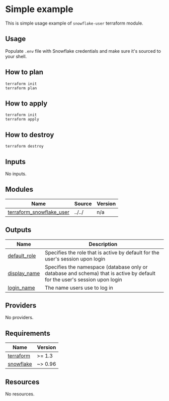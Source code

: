 # Simple example

This is simple usage example of `snowflake-user` terraform module.

## Usage
Populate `.env` file with Snowflake credentials and make sure it's sourced to your shell.

## How to plan

```shell
terraform init
terraform plan
```

## How to apply

```shell
terraform init
terraform apply
```

## How to destroy

```shell
terraform destroy
```

<!-- BEGIN_TF_DOCS -->




## Inputs

No inputs.

## Modules

| Name | Source | Version |
|------|--------|---------|
| <a name="module_terraform_snowflake_user"></a> [terraform\_snowflake\_user](#module\_terraform\_snowflake\_user) | ../../ | n/a |

## Outputs

| Name | Description |
|------|-------------|
| <a name="output_default_role"></a> [default\_role](#output\_default\_role) | Specifies the role that is active by default for the user's session upon login |
| <a name="output_display_name"></a> [display\_name](#output\_display\_name) | Specifies the namespace (database only or database and schema) that is active by default for the user's session upon login |
| <a name="output_login_name"></a> [login\_name](#output\_login\_name) | The name users use to log in |

## Providers

No providers.

## Requirements

| Name | Version |
|------|---------|
| <a name="requirement_terraform"></a> [terraform](#requirement\_terraform) | >= 1.3 |
| <a name="requirement_snowflake"></a> [snowflake](#requirement\_snowflake) | ~> 0.96 |

## Resources

No resources.
<!-- END_TF_DOCS -->
